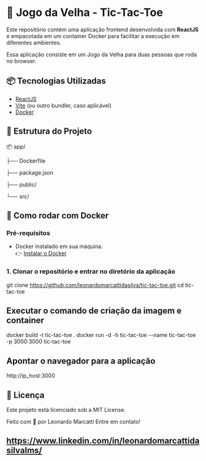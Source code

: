 # 🚀 Jogo da Velha - Tic-Tac-Toe

Este repositório contém uma aplicação frontend desenvolvida com **ReactJS** e empacotada em um container Docker para facilitar a execução em diferentes ambientes.

Essa aplicação consiste em um Jogo da Velha para duas pessoas que roda no browser.

## 📦 Tecnologias Utilizadas

- [ReactJS](https://reactjs.org/)
- [Vite](https://vitejs.dev/) (ou outro bundler, caso aplicável)
- [Docker](https://www.docker.com/)

## 📁 Estrutura do Projeto

<p>📦 app/</p>
   <p>├── Dockerfile</p>
   <p>├── package.json</p>
   <p>├── public/</p>
   <p>└── src/</p>

## 🐳 Como rodar com Docker

### Pré-requisitos

- Docker instalado em sua máquina.  
  👉 [Instalar o Docker](https://docs.docker.com/get-docker/)

### 1. Clonar o repositório e entrar no diretório da aplicação

git clone https://github.com/leonardomarcattidasilva/tic-tac-toe.git
cd tic-tac-toe

## Executar o comando de criação da imagem e container
docker build -t tic-tac-toe .
docker run -d -h tic-tac-toe --name tic-tac-toe -p 3000:3000 tic-tac-toe

## Apontar o navegador para a aplicação

http://ip_host:3000


## 📄 Licença
Este projeto está licenciado sob a MIT License.

Feito com 💙 por Leonardo Marcatti
Entre em contato!
## https://www.linkedin.com/in/leonardomarcattidasilvalms/